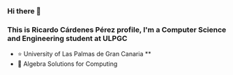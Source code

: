### Hi there 👋

### This is Ricardo Cárdenes Pérez profile, I'm a Computer Science and Engineering student at ULPGC
* :star: University of Las Palmas de Gran Canaria **
* :triangular_ruler: Algebra Solutions for Computing
